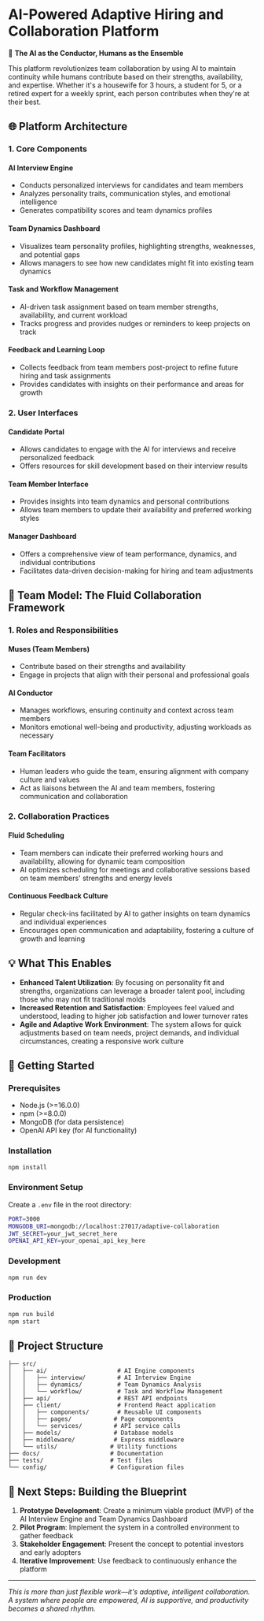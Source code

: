 # AI-Powered Adaptive Hiring and Collaboration Platform

🎼 **The AI as the Conductor, Humans as the Ensemble**

This platform revolutionizes team collaboration by using AI to maintain continuity while humans contribute based on their strengths, availability, and expertise. Whether it's a housewife for 3 hours, a student for 5, or a retired expert for a weekly sprint, each person contributes when they're at their best.

## 🌐 Platform Architecture

### 1. Core Components

#### AI Interview Engine
- Conducts personalized interviews for candidates and team members
- Analyzes personality traits, communication styles, and emotional intelligence  
- Generates compatibility scores and team dynamics profiles

#### Team Dynamics Dashboard
- Visualizes team personality profiles, highlighting strengths, weaknesses, and potential gaps
- Allows managers to see how new candidates might fit into existing team dynamics

#### Task and Workflow Management
- AI-driven task assignment based on team member strengths, availability, and current workload
- Tracks progress and provides nudges or reminders to keep projects on track

#### Feedback and Learning Loop
- Collects feedback from team members post-project to refine future hiring and task assignments
- Provides candidates with insights on their performance and areas for growth

### 2. User Interfaces

#### Candidate Portal
- Allows candidates to engage with the AI for interviews and receive personalized feedback
- Offers resources for skill development based on their interview results

#### Team Member Interface  
- Provides insights into team dynamics and personal contributions
- Allows team members to update their availability and preferred working styles

#### Manager Dashboard
- Offers a comprehensive view of team performance, dynamics, and individual contributions
- Facilitates data-driven decision-making for hiring and team adjustments

## 🔄 Team Model: The Fluid Collaboration Framework

### 1. Roles and Responsibilities

#### Muses (Team Members)
- Contribute based on their strengths and availability
- Engage in projects that align with their personal and professional goals

#### AI Conductor
- Manages workflows, ensuring continuity and context across team members
- Monitors emotional well-being and productivity, adjusting workloads as necessary

#### Team Facilitators
- Human leaders who guide the team, ensuring alignment with company culture and values
- Act as liaisons between the AI and team members, fostering communication and collaboration

### 2. Collaboration Practices

#### Fluid Scheduling
- Team members can indicate their preferred working hours and availability, allowing for dynamic team composition
- AI optimizes scheduling for meetings and collaborative sessions based on team members' strengths and energy levels

#### Continuous Feedback Culture
- Regular check-ins facilitated by AI to gather insights on team dynamics and individual experiences
- Encourages open communication and adaptability, fostering a culture of growth and learning

## 💡 What This Enables

- **Enhanced Talent Utilization**: By focusing on personality fit and strengths, organizations can leverage a broader talent pool, including those who may not fit traditional molds
- **Increased Retention and Satisfaction**: Employees feel valued and understood, leading to higher job satisfaction and lower turnover rates
- **Agile and Adaptive Work Environment**: The system allows for quick adjustments based on team needs, project demands, and individual circumstances, creating a responsive work culture

## 🚀 Getting Started

### Prerequisites
- Node.js (>=16.0.0)
- npm (>=8.0.0)
- MongoDB (for data persistence)
- OpenAI API key (for AI functionality)

### Installation
```bash
npm install
```

### Environment Setup
Create a `.env` file in the root directory:
```bash
PORT=3000
MONGODB_URI=mongodb://localhost:27017/adaptive-collaboration
JWT_SECRET=your_jwt_secret_here
OPENAI_API_KEY=your_openai_api_key_here
```

### Development
```bash
npm run dev
```

### Production
```bash
npm run build
npm start
```

## 📁 Project Structure

```
├── src/
│   ├── ai/                    # AI Engine components
│   │   ├── interview/         # AI Interview Engine
│   │   ├── dynamics/          # Team Dynamics Analysis
│   │   └── workflow/          # Task and Workflow Management
│   ├── api/                   # REST API endpoints
│   ├── client/                # Frontend React application
│   │   ├── components/        # Reusable UI components
│   │   ├── pages/            # Page components
│   │   └── services/         # API service calls
│   ├── models/               # Database models
│   ├── middleware/           # Express middleware
│   └── utils/               # Utility functions
├── docs/                    # Documentation
├── tests/                   # Test files
└── config/                  # Configuration files
```

## 📜 Next Steps: Building the Blueprint

1. **Prototype Development**: Create a minimum viable product (MVP) of the AI Interview Engine and Team Dynamics Dashboard
2. **Pilot Program**: Implement the system in a controlled environment to gather feedback
3. **Stakeholder Engagement**: Present the concept to potential investors and early adopters
4. **Iterative Improvement**: Use feedback to continuously enhance the platform

---

*This is more than just flexible work—it's adaptive, intelligent collaboration. A system where people are empowered, AI is supportive, and productivity becomes a shared rhythm.*